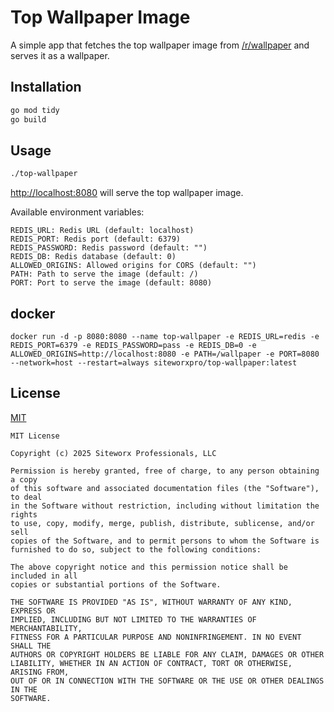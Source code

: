 # Top Wallpaper Image

A simple app that fetches the top wallpaper image from [/r/wallpaper](https://reddit.com/r/wallpaper) and serves it as a wallpaper.

## Installation

```bash
go mod tidy
go build
```

## Usage

```bash
./top-wallpaper
```

[http://localhost:8080](http://localhost:8080) will serve the top wallpaper image.

Available environment variables:
```
REDIS_URL: Redis URL (default: localhost)
REDIS_PORT: Redis port (default: 6379)
REDIS_PASSWORD: Redis password (default: "")
REDIS_DB: Redis database (default: 0)
ALLOWED_ORIGINS: Allowed origins for CORS (default: "")
PATH: Path to serve the image (default: /)
PORT: Port to serve the image (default: 8080)
```

## docker
```shell
docker run -d -p 8080:8080 --name top-wallpaper -e REDIS_URL=redis -e REDIS_PORT=6379 -e REDIS_PASSWORD=pass -e REDIS_DB=0 -e ALLOWED_ORIGINS=http://localhost:8080 -e PATH=/wallpaper -e PORT=8080 --network=host --restart=always siteworxpro/top-wallpaper:latest
```

## License

[MIT](https://choosealicense.com/licenses/mit/)
```
MIT License

Copyright (c) 2025 Siteworx Professionals, LLC

Permission is hereby granted, free of charge, to any person obtaining a copy
of this software and associated documentation files (the "Software"), to deal
in the Software without restriction, including without limitation the rights
to use, copy, modify, merge, publish, distribute, sublicense, and/or sell
copies of the Software, and to permit persons to whom the Software is
furnished to do so, subject to the following conditions:

The above copyright notice and this permission notice shall be included in all
copies or substantial portions of the Software.

THE SOFTWARE IS PROVIDED "AS IS", WITHOUT WARRANTY OF ANY KIND, EXPRESS OR
IMPLIED, INCLUDING BUT NOT LIMITED TO THE WARRANTIES OF MERCHANTABILITY,
FITNESS FOR A PARTICULAR PURPOSE AND NONINFRINGEMENT. IN NO EVENT SHALL THE
AUTHORS OR COPYRIGHT HOLDERS BE LIABLE FOR ANY CLAIM, DAMAGES OR OTHER
LIABILITY, WHETHER IN AN ACTION OF CONTRACT, TORT OR OTHERWISE, ARISING FROM,
OUT OF OR IN CONNECTION WITH THE SOFTWARE OR THE USE OR OTHER DEALINGS IN THE
SOFTWARE.
```
